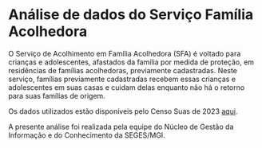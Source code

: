 # Análise de dados do Serviço Família Acolhedora

O Serviço de Acolhimento em Família Acolhedora (SFA) é voltado para crianças e adolescentes, afastados da família por medida de proteção, em residências de famílias acolhedoras, previamente cadastradas. Neste serviço, famílias previamente cadastradas recebem essas crianças e adolescentes em suas casas e cuidam delas enquanto não há o retorno para suas famílias de origem.

Os dados utilizados estão disponíveis pelo Censo Suas de 2023 [aqui](https://aplicacoes.mds.gov.br/sagi/snas/vigilancia/index2.php).

A presente análise foi realizada pela equipe do Núcleo de Gestão da Informação e do Conhecimento da SEGES/MGI.